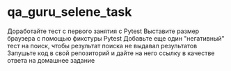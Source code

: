 # qa_guru_selene_task

Доработайте тест с первого занятия с Pytest
Выставите размер браузера с помощью фикстуры Pytest
Добавьте еще один "негативный" тест на поиск, чтобы результат поиска не выдавал результатов
Запушьте код в свой репозиторий и дайте на него ссылку в качестве ответа на домашнее задание

